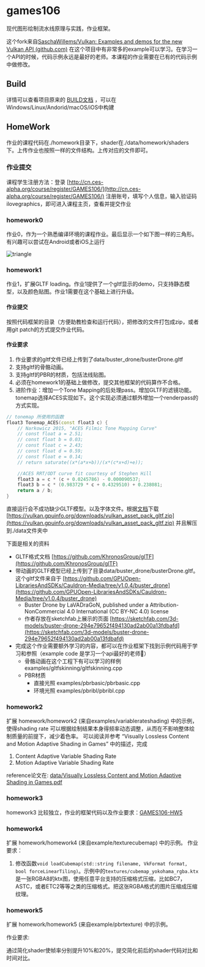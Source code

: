 # games106 

现代图形绘制流水线原理与实践，作业框架。

这个fork来自[SaschaWillems/Vulkan: Examples and demos for the new Vulkan API (github.com)](https://github.com/SaschaWillems/Vulkan) 在这个项目中有非常多的example可以学习。在学习一个API的时候，代码示例永远是最好的老师。本课程的作业需要在已有的代码示例中做修改。

## Build

详情可以查看项目原来的 [BUILD文档](./BUILD.md) ，可以在Windows/Linux/Andorid/macOS/iOS中构建

## HomeWork

作业的课程代码在./homework目录下，shader在./data/homework/shaders下。上传作业也按照一样的文件结构。上传对应的文件即可。

### 作业提交

课程学生注册方法：登录 [http://cn.ces-alpha.org/course/register/GAMES106/](http://cn.ces-alpha.org/course/register/GAMES106/) 注册账号，填写个人信息，输入验证码ilovegraphics，即可进入课程主页，查看并提交作业

### homework0

作业0，作为一个熟悉编译环境的课程作业。最后显示一个如下图一样的三角形。有兴趣可以尝试在Android或者iOS上运行

![triangle](./screenshots/triangle.jpg)

### homework1

作业1，扩展GLTF loading。作业1提供了一个gltf显示的demo，只支持静态模型，以及颜色贴图。作业1需要在这个基础上进行升级。
#### 作业提交

按照代码框架的目录（方便助教检查和运行代码），把修改的文件打包成zip，或者用git patch的方式提交作业代码。

#### 作业要求
1. 作业要求的gltf文件已经上传到了data/buster_drone/busterDrone.gltf
2. 支持gltf的骨骼动画。
3. 支持gltf的PBR的材质，包括法线贴图。
4. 必须在homework1的基础上做修改，提交其他框架的代码算作不合格。
5. 进阶作业：增加一个Tone Mapping的后处理pass。增加GLTF的滤镜功能。tonemap选择ACES实现如下。这个实现必须通过额外增加一个renderpass的方式实现。
```c++
// tonemap 所使用的函数
float3 Tonemap_ACES(const float3 c) {
    // Narkowicz 2015, "ACES Filmic Tone Mapping Curve"
    // const float a = 2.51;
    // const float b = 0.03;
    // const float c = 2.43;
    // const float d = 0.59;
    // const float e = 0.14;
    // return saturate((x*(a*x+b))/(x*(c*x+d)+e));

    //ACES RRT/ODT curve fit courtesy of Stephen Hill
	float3 a = c * (c + 0.0245786) - 0.000090537;
	float3 b = c * (0.983729 * c + 0.4329510) + 0.238081;
	return a / b;
}
```

直接运行会不成功缺少GLTF模型。以及字体文件。根据[文档](./data/README.md)下载 [https://vulkan.gpuinfo.org/downloads/vulkan_asset_pack_gltf.zip](https://vulkan.gpuinfo.org/downloads/vulkan_asset_pack_gltf.zip) 并且解压到./data文件夹中

下面是相关的资料

- GLTF格式文档 [https://github.com/KhronosGroup/glTF](https://github.com/KhronosGroup/glTF)
- 带动画的GLTF模型已经上传到了目录data/buster_drone/busterDrone.gltf。这个gltf文件来自于 [https://github.com/GPUOpen-LibrariesAndSDKs/Cauldron-Media/tree/v1.0.4/buster_drone](https://github.com/GPUOpen-LibrariesAndSDKs/Cauldron-Media/tree/v1.0.4/buster_drone)
  - Buster Drone by LaVADraGoN, published under a Attribution-NonCommercial 4.0 International (CC BY-NC 4.0) license
  - 作者存放在sketchfab上展示的页面 [https://sketchfab.com/3d-models/buster-drone-294e79652f494130ad2ab00a13fdbafd](https://sketchfab.com/3d-models/buster-drone-294e79652f494130ad2ab00a13fdbafd)
- 完成这个作业需要额外学习的内容，都可以在作业框架下找到示例代码用于学习和参照（example code 是学习一个api最好的老师🙂）
  - 骨骼动画在这个工程下有可以学习的样例 examples/gltfskinning/gltfskinning.cpp
  - PBR材质 
    - 直接光照 examples/pbrbasic/pbrbasic.cpp 
    - 环境光照 examples/pbribl/pbribl.cpp

### homework2
扩展 homework/homework2 (来自examples/variablerateshading) 中的示例，使得shading rate 可以根据绘制结果本身得频率动态调整，从而在不影响整体绘制质量的前提下，减少着色率。
可以阅读并参考 “Visually Lossless Content and Motion Adaptive Shading in Games” 中的描述，完成
1. Content Adaptive Variable Shading Rate
2. Motion Adaptive Variable Shading Rate

reference论文在: [data/Visually Lossless Content and Motion Adaptive Shading in Games.pdf](./data/Visually%20Lossless%20Content%20and%20Motion%20Adaptive%20Shading%20in%20Games.pdf)

### homework3
homework3 比较独立，作业的框架代码以及作业要求：[GAMES106-HW5](https://github.com/Chaphlagical/GAMES106-HW5)

### homework4
扩展 homework/homework4 (来自example/texturecubemap) 中的示例。
作业要求：
1. 修改函数```void loadCubemap(std::string filename, VkFormat format, bool forceLinearTiling)```。示例中的```textures/cubemap_yokohama_rgba.ktx```是一张RGBA8的ktx图，使用任意平台支持的压缩格式压缩，比如BC7，ASTC，或者ETC2等等之类的压缩格式。把这张RGBA格式的图片压缩成压缩纹理。

### homework5
扩展 homework/homework5 (来自example/pbrtexture) 中的示例。

作业要求:

通过简化shader使帧率分别提升10%和20%，提交简化前后的shader代码对比和时间对比。
